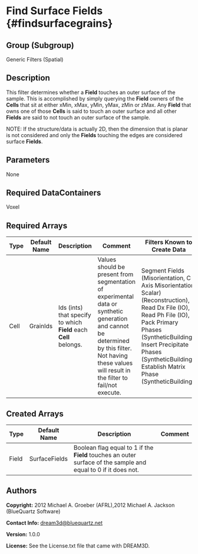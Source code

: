 Find Surface Fields {#findsurfacegrains}
==========

## Group (Subgroup) ##
Generic Filters (Spatial)

## Description ##
This filter determines whether a **Field** touches an outer surface of the sample. This is accomplished by simply querying the **Field** owners of the **Cells** that sit at either xMin, xMax, yMin, yMax, zMin or zMax.
Any **Field** that owns one of those **Cells** is said to touch an outer surface and all other **Fields** are said to not touch an outer surface of the sample.


NOTE: If the structure/data is actually 2D, then the dimension that is planar is not considered and only the **Fields** touching the edges are considered surface **Fields**.


## Parameters ##
None

## Required DataContainers ##
Voxel

## Required Arrays ##

| Type | Default Name | Description | Comment | Filters Known to Create Data |
|------|--------------|-------------|---------|-----|
| Cell | GrainIds | Ids (ints) that specify to which **Field** each **Cell** belongs. | Values should be present from segmentation of experimental data or synthetic generation and cannot be determined by this filter. Not having these values will result in the filter to fail/not execute. | Segment Fields (Misorientation, C-Axis Misorientation, Scalar) (Reconstruction), Read Dx File (IO), Read Ph File (IO), Pack Primary Phases (SyntheticBuilding), Insert Precipitate Phases (SyntheticBuilding), Establish Matrix Phase (SyntheticBuilding) |

## Created Arrays ##

| Type | Default Name | Description | Comment |
|------|--------------|-------------|---------|
| Field | SurfaceFields | Boolean flag equal to 1 if the **Field** touches an outer surface of the sample and equal to 0 if it does not. |  |

## Authors ##

**Copyright:** 2012 Michael A. Groeber (AFRL),2012 Michael A. Jackson (BlueQuartz Software)

**Contact Info:** dream3d@bluequartz.net

**Version:** 1.0.0

**License:**  See the License.txt file that came with DREAM3D.



